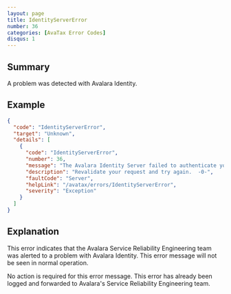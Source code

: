 ```yaml
---
layout: page
title: IdentityServerError
number: 36
categories: [AvaTax Error Codes]
disqus: 1
---
```


## Summary

A problem was detected with Avalara Identity.

## Example

```json
{
  "code": "IdentityServerError",
  "target": "Unknown",
  "details": [
    {
      "code": "IdentityServerError",
      "number": 36,
      "message": "The Avalara Identity Server failed to authenticate your request.",
      "description": "Revalidate your request and try again.  -0-",
      "faultCode": "Server",
      "helpLink": "/avatax/errors/IdentityServerError",
      "severity": "Exception"
    }
  ]
}
```

## Explanation

This error indicates that the Avalara Service Reliability Engineering team was alerted to a problem with Avalara Identity.  This error message will not be seen in normal operation.

No action is required for this error message.  This error has already been logged and forwarded to Avalara's Service Reliability Engineering team.
